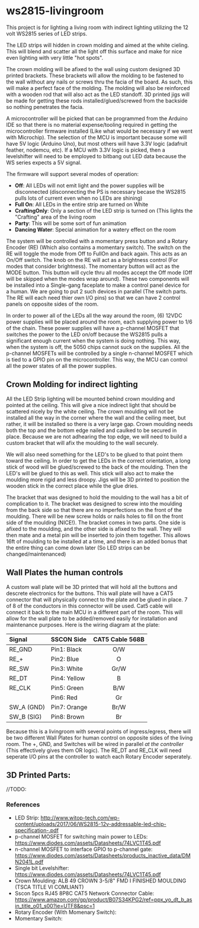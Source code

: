 # ws2815-livingroom

This project is for lighting a living room with indirect lighting utilizing the 12 volt WS2815 series of LED strips.

The LED strips will hidden in crown molding and aimed at the white cieling. This will blend and scatter all the light off this surface and make for nice even lighting with very little "hot spots".

The crown molding will be afixed to the wall using custom designed 3D printed brackets. These brackets will allow the molding to be fastened to the wall without any nails or screws thru the facia of the board. As such, this will make a perfect face of the molding. The molding will also be reinforced with a wooden rod that will also act as the LED standoff. 3D printed jigs will be made for getting these rods installed/glued/screwed from the backside so nothing penetrates the facia.

A microcontroller will be picked that can be programmed from the Arduino IDE so that there is no material expense/tooling required in getting the microcontroller firmware installed (Like what would be necessary if we went with Microchip). The selection of the MCU is important because some will have 5V logic (Arduino Uno), but most others will have 3.3V logic (adafruit feather, nodemcu, etc). If a MCU with 3.3V logic is picked, then a levelshifter will need to be employed to bitbang out LED data because the WS series expects a 5V signal.

The firmware will support several modes of operation:
 - **Off**: All LEDs will not emit light and the power supplies will be disconnected (disconnecting the PS is necessary becase the WS2815 pulls lots of current even when no LEDs are shining)
 - **Full On**: All LEDs in the entire strip are turned on White
 - **CraftingOnly**: Only a section of the LED strip is turned on (This lights the "Crafting" area of the living room
 - **Party**: This will be some sort of fun animation
 - **Dancing Water**: Special animation for a watery effect on the room

The system will be controlled with a momentary press button and a Rotary Encoder (RE) (Which also contains a momentary switch). The switch on the RE will toggle the mode from Off to FullOn and back again. This acts as an On/Off switch. The knob on the RE will act as a brightness control (For modes that consider brightness). The momentary button will act as the MODE button. This button will cycle thru all modes accept the Off mode (Off will be skipped when the modes wrap around). These two components will be installed into a Single-gang faceplate to make a control panel device for a human. We are going to put 2 such devices in parallel (The switch parts. The RE will each need thier own I/O pins) so that we can have 2 control panels on opposite sides of the room.

In order to power all of the LEDs all the way around the room, (6) 12VDC power supplies will be placed around the room, each supplying power to 1/6 of the chain. These power supplies will have a p-channel MOSFET that switches the power to the LED on/off because the WS2815 pulls a significant enough current when the system is doing nothing. This way, when the system is off, the 5050 chips cannot suck on the supplies. All the p-channel MOSFETs will be controlled by a single n-channel MOSFET which is tied to a GPIO pin on the microcontroller. This way, the MCU can control all the power states of all the power supplies.

## Crown Molding for indirect lighting
All the LED Strip lighting will be mounted behind crown moulding and pointed at the ceiling. This will give a nice indirect light that should be scattered nicely by the white ceiling. The crown moulding will not be installed all the way in the corner where the wall and the ceiling meet, but rather, it will be installed so there is a very large gap. Crown moulding needs both the top and the bottom edge nailed and caulked to be secured in place. Because we are not adhearing the top edge, we will need to build a custom bracket that will afix the moulding to the wall securely.

We will also need something for the LED's to be glued to that point them toward the ceiling. In order to get the LEDs in the correct orientation, a long stick of wood will be glued/screwed to the back of the moulding. Then the LED's will be glued to this as well. This stick will also act to make the moulding more rigid and less droopy. Jigs will be 3D printed to position the wooden stick in the correct place while the glue dries.

The bracket that was designed to hold the moulding to the wall has a bit of complication to it. The bracket was designed to screw into the moulding from the back side so that there are no imperfections on the front of the moulding. There will be new screw holds or nails holes to fill on the front side of the moulding (NICE!). The bracket comes in two parts. One side is afixed to the moulding, and the other side is afixed to the wall. They will then mate and a metal pin will be inserted to join them together. This allows 16ft of moulding to be installed at a time, and there is an added bonus that the entire thing can come down later (So LED strips can be changed/maintenanced)

## Wall Plates the human controls
A custom wall plate will be 3D printed that will hold all the buttons and descrete electronics for the buttons. This wall plate will have a CAT5 connector that will physically connect to the plate and be glued in place. 7 of 8 of the conductors in this connector will be used. Cat5 cable will connect it back to the main MCU in a different part of the room. This will allow for the wall plate to be added/removed easily for installation and maintenance purposes. Here is the wiring diagram at the plate:

| Signal     | SSCON Side  | CAT5 Cable 568B |
|:-----------|:------------|:---------------:|
| RE_GND     | Pin1: Black  | O/W |
| RE_+       | Pin2: Blue   | O |
| RE_SW      | Pin3: White  | Gr/W |
| RE_DT      | Pin4: Yellow | B |
| RE_CLK     | Pin5: Green  | B/W |
|            | Pin6: Red    | Gr |
| SW_A (GND) | Pin7: Orange | Br/W |
| SW_B (SIG) | Pin8: Brown  | Br |


Because this is a livingroom with several points of ingress/egress, there will be two different Wall Plates for human control on opposite sides of the living room. The +, GND, and Switches will be wired in parallel *at the controller* (This effectively gives them OR logic). The RE_DT and RE_CLK will need seperate I/O pins at the controller to watch each Rotary Encoder seperately.


## 3D Printed Parts:
//TODO: 

### References
 - LED Strip: http://www.witop-tech.com/wp-content/uploads/2017/06/WS2815-12v-addressable-led-chip-specification-.pdf
 - p-channel MOSFET for switching main power to LEDs: https://www.diodes.com/assets/Datasheets/74LVC1T45.pdf
 - n-channel MOSFET to interface GPIO to p-channel gate: https://www.diodes.com/assets/Datasheets/products_inactive_data/DMN2041L.pdf
 - Single bit Levelshifter: https://www.diodes.com/assets/Datasheets/74LVC1T45.pdf
 - Crown Moulding: ALB 49 CROWN 3-5/8" FMD I FINISHED MOULDING (TSCA TITLE VI COMLIANT)
 - Sscon 5pcs RJ45 8P8C CAT5 Network Connector Cable: https://www.amazon.com/gp/product/B07S34KPG2/ref=ppx_yo_dt_b_asin_title_o01_s00?ie=UTF8&psc=1
 - Rotary Encoder (With Momenary Switch): 
 - Momentary Switch: 
